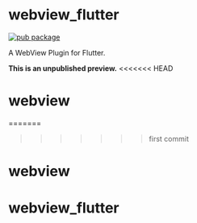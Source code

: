 # webview_flutter

[![pub package](https://img.shields.io/pub/v/webview_flutter.svg)](https://pub.dartlang.org/packages/webview_flutter)

A WebView Plugin for Flutter.

**This is an unpublished preview.**
<<<<<<< HEAD
# webview
=======
>>>>>>> first commit
# webview
# webview_flutter
